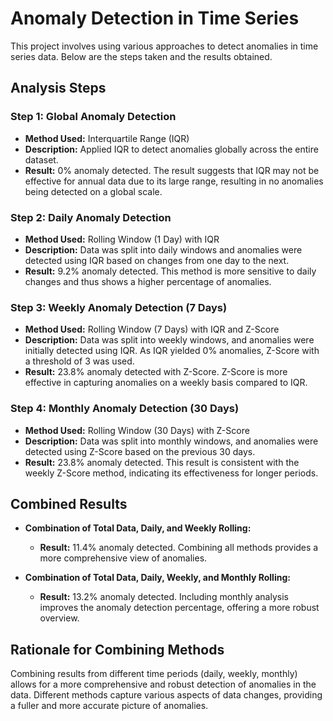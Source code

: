 # Anomaly Detection in Time Series

This project involves using various approaches to detect anomalies in time series data. Below are the steps taken and the results obtained.

## Analysis Steps

### Step 1: Global Anomaly Detection
- **Method Used:** Interquartile Range (IQR)
- **Description:** Applied IQR to detect anomalies globally across the entire dataset.
- **Result:** 0% anomaly detected. The result suggests that IQR may not be effective for annual data due to its large range, resulting in no anomalies being detected on a global scale.

### Step 2: Daily Anomaly Detection
- **Method Used:** Rolling Window (1 Day) with IQR
- **Description:** Data was split into daily windows and anomalies were detected using IQR based on changes from one day to the next.
- **Result:** 9.2% anomaly detected. This method is more sensitive to daily changes and thus shows a higher percentage of anomalies.

### Step 3: Weekly Anomaly Detection (7 Days)
- **Method Used:** Rolling Window (7 Days) with IQR and Z-Score
- **Description:** Data was split into weekly windows, and anomalies were initially detected using IQR. As IQR yielded 0% anomalies, Z-Score with a threshold of 3 was used.
- **Result:** 23.8% anomaly detected with Z-Score. Z-Score is more effective in capturing anomalies on a weekly basis compared to IQR.

### Step 4: Monthly Anomaly Detection (30 Days)
- **Method Used:** Rolling Window (30 Days) with Z-Score
- **Description:** Data was split into monthly windows, and anomalies were detected using Z-Score based on the previous 30 days.
- **Result:** 23.8% anomaly detected. This result is consistent with the weekly Z-Score method, indicating its effectiveness for longer periods.

## Combined Results

- **Combination of Total Data, Daily, and Weekly Rolling:**
  - **Result:** 11.4% anomaly detected. Combining all methods provides a more comprehensive view of anomalies.

- **Combination of Total Data, Daily, Weekly, and Monthly Rolling:**
  - **Result:** 13.2% anomaly detected. Including monthly analysis improves the anomaly detection percentage, offering a more robust overview.

## Rationale for Combining Methods

Combining results from different time periods (daily, weekly, monthly) allows for a more comprehensive and robust detection of anomalies in the data. Different methods capture various aspects of data changes, providing a fuller and more accurate picture of anomalies.
